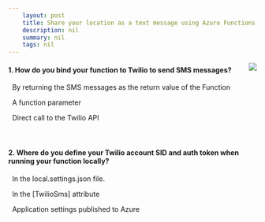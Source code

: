 ```yaml
---
    layout: post
    title: Share your location as a text message using Azure Functions and Twilio  
    description: nil
    summary: nil
    tags: nil
---
```



 <a target="_blank" href="https://docs.microsoft.com/en-us/learn/modules/send-location-over-sms-using-azure-functions-twilio/10-knowledge-check/"><i class="fas fa-external-link-alt"></i> </a>
 <img align="right" src="https://docs.microsoft.com/en-us/learn/achievements/send-location-over-sms-from-mobile-using-azure-functions-twilio.svg">
####  1. How do you bind your function to Twilio to send SMS messages?


<i class='far fa-square'></i> &nbsp;&nbsp;By returning the SMS messages as the return value of the Function

<i class='fas fa-check-square' style='color: Dodgerblue;'></i> &nbsp;&nbsp;A function parameter

<i class='far fa-square'></i> &nbsp;&nbsp;Direct call to the Twilio API
<br />
<br />
<br />

####  2. Where do you define your Twilio account SID and auth token when running your function locally?


<i class='fas fa-check-square' style='color: Dodgerblue;'></i> &nbsp;&nbsp;In the local.settings.json file.

<i class='far fa-square'></i> &nbsp;&nbsp;In the [TwilioSms] attribute

<i class='far fa-square'></i> &nbsp;&nbsp;Application settings published to Azure
<br />
<br />
<br />
